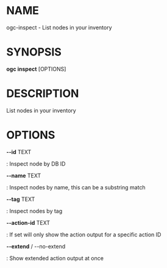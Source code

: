 # NAME

ogc-inspect - List nodes in your inventory

# SYNOPSIS

**ogc inspect** \[OPTIONS\]

# DESCRIPTION

List nodes in your inventory

# OPTIONS

**\--id** TEXT

:   Inspect node by DB ID

**\--name** TEXT

:   Inspect nodes by name, this can be a substring match

**\--tag** TEXT

:   Inspect nodes by tag

**\--action-id** TEXT

:   If set will only show the action output for a specific action ID

**\--extend** / \--no-extend

:   Show extended action output at once
